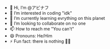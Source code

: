 - 👋 Hi, I’m @アビナフ
- 👀 I’m interested in coding "idk"
- 🌱 I’m currently learning evrything on this planet
- 💞️ I’m looking to collaborate on no one
- 📫 How to reach me "You can't"
- 😄 Pronouns: He/Him
- ⚡ Fun fact: there is nothing 👀👀

<!---
HyperNova18/HyperNova18 is a ✨ special ✨ repository because its `README.md` (this file) appears on your GitHub profile.
You can click the Preview link to take a look at your changes.
--->
